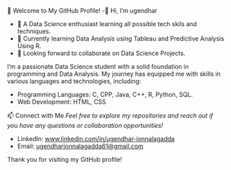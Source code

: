 👋 Welcome to My GitHub Profile!
-👋 Hi, I’m ugendhar
- 👀 A Data Science enthusiast learning all possible tech skils and techniques.
- 🌱 Currently learning Data Analysis using Tableau and Predictive Analysis Using R.
- 🤝 Looking forward to collaborate on Data Science Projects.

I’m a passionate Data Science student with a solid foundation in programming and Data Analysis. My journey has equipped me with skills in various languages and technologies, including:
- Programming Languages: C, CPP, Java, C++, R, Python, SQL.
- Web Development: HTML, CSS

📫 Connect with Me
*Feel free to explore my repositories and reach out if you have any questions or collaboration opportunities!*

- LinkedIn: www.linkedin.com/in/ugendhar-jonnalagadda 
- Email: ugendharjonnalagadda61@gmail.com

Thank you for visiting my GitHub profile!
